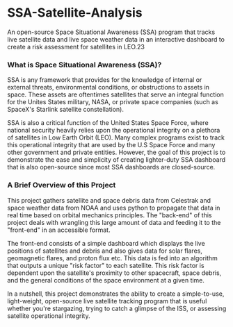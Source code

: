 # SSA-Satellite-Analysis
An open-source Space Situational Awareness (SSA) program that tracks live satellite data and live space weather data in an interactive dashboard to create a risk assessment for satellites in LEO.23

### What is Space Situational Awareness (SSA)?
SSA is any framework that provides for the knowledge of internal or external threats, environmental conditions, or obstructions to assets in space. These assets are oftentimes satellites that serve an integral function for the Unites States military,
NASA, or private space companies (such as SpaceX's Starlink satellite constellation).

SSA is also a critical function of the United States Space Force, where national security heavily relies upon the operational integrity on a plethora of satellites in Low Earth Orbit (LEO). Many complex programs exist to track this operational integrity
that are used by the U.S Space Force and many other government and private entities. However, the goal of this project is to demonstrate the ease and simplicity of creating lighter-duty SSA dashboard that is also open-source since most SSA dashboards are closed-source.

### A Brief Overview of this Project
This project gathers satellite and space debris data from Celestrak and space weather data from NOAA and uses python to propagate that data in real time 
based on orbital mechanics principles. The "back-end" of this project deals with wrangling this large amount of data and feeding it to the "front-end" in an accessible format.

The front-end consists of a simple dashboard which displays the live positions of satellites and debris and also gives data for solar flares, geomagnetic flares, and proton flux etc.
This data is fed into an algorithm that outputs a unique "risk factor" to each satellite. This risk factor is dependent upon the satellite's proximity to other spacecraft, space debris,
and the general conditions of the space environment at a given time.

In a nutshell, this project demonstrates the ability to create a simple-to-use, light-weight, open-source live satellite tracking program that is useful whether you're stargazing, trying to 
catch a glimpse of the ISS, or assessing satellite operational integrity.